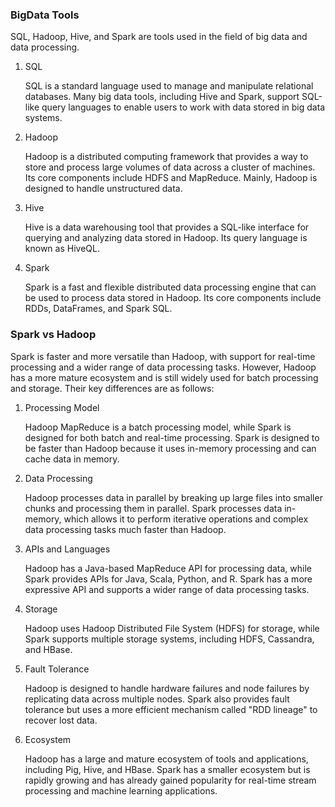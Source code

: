 ### BigData Tools
SQL, Hadoop, Hive, and Spark are tools used in the field of big data and data processing.

1. SQL

    SQL is a standard language used to manage and manipulate relational databases. Many big data tools, including Hive and Spark, support SQL-like query languages to enable users to work with data stored in big data systems.

2. Hadoop

    Hadoop is a distributed computing framework that provides a way to store and process large volumes of data across a cluster of machines. Its core components include HDFS and MapReduce. Mainly, Hadoop is designed to handle unstructured data.

3. Hive

    Hive is a data warehousing tool that provides a SQL-like interface for querying and analyzing data stored in Hadoop. Its query language is known as HiveQL.

4. Spark

    Spark is a fast and flexible distributed data processing engine that can be used to process data stored in Hadoop. Its core components include RDDs, DataFrames, and Spark SQL.

### Spark vs Hadoop
Spark is faster and more versatile than Hadoop, with support for real-time processing and a wider range of data processing tasks. However, Hadoop has a more mature ecosystem and is still widely used for batch processing and storage. Their key differences are as follows:

1. Processing Model

    Hadoop MapReduce is a batch processing model, while Spark is designed for both batch and real-time processing. Spark is designed to be faster than Hadoop because it uses in-memory processing and can cache data in memory.

2. Data Processing

    Hadoop processes data in parallel by breaking up large files into smaller chunks and processing them in parallel. Spark processes data in-memory, which allows it to perform iterative operations and complex data processing tasks much faster than Hadoop.

3. APIs and Languages

    Hadoop has a Java-based MapReduce API for processing data, while Spark provides APIs for Java, Scala, Python, and R. Spark has a more expressive API and supports a wider range of data processing tasks.

4. Storage

    Hadoop uses Hadoop Distributed File System (HDFS) for storage, while Spark supports multiple storage systems, including HDFS, Cassandra, and HBase.

5. Fault Tolerance

    Hadoop is designed to handle hardware failures and node failures by replicating data across multiple nodes. Spark also provides fault tolerance but uses a more efficient mechanism called "RDD lineage" to recover lost data.

6. Ecosystem

    Hadoop has a large and mature ecosystem of tools and applications, including Pig, Hive, and HBase. Spark has a smaller ecosystem but is rapidly growing and has already gained popularity for real-time stream processing and machine learning applications.

